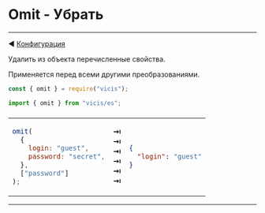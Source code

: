 # Omit - Убрать

----------

◀ [Конфигурация](/ru/Configuration.md)

Удалить из объекта перечисленные свойства.

Применяется перед всеми другими преобразованиями.

```js
const { omit } = require("vicis");
```

```js
import { omit } from "vicis/es";
```

<table><thead><tr><td colspan="3">
</td></tr></thead><tbody>
<tr><td>

```js
omit(
  {
    login: "guest",
    password: "secret",
  },
  ["password"]
);
```

</td>
<td>
<strong>&#x21E5;</strong><br>
<strong>&#x21E5;</strong><br>
<strong>&#x21E5;</strong><br>
<strong>&#x21E5;</strong><br>
<strong>&#x21E5;</strong><br>
<strong>&#x21E5;</strong><br>
</td>
<td>

```json
{
  "login": "guest"
}
```

</td></tr>
</tbody></table>

----------
